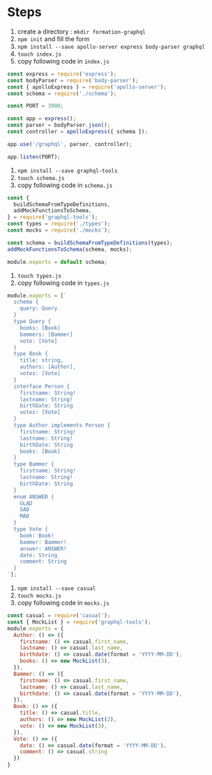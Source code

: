 

# Steps

1. create a directory : `mkdir formation-graphql`
1. `npm init` and fill the form
1. `npm install --save apollo-server express body-parser graphql`
1. `touch index.js`
1. copy following code in `index.js`

  ```javascript
  const express = require('express');
  const bodyParser = require('body-parser');
  const { apolloExpress } = require('apollo-server');
  const schema = require('./schema');

  const PORT = 3000;

  const app = express();
  const parser = bodyParser.json();
  const controller = apolloExpress({ schema });

  app.use('/graphql', parser, controller);

  app.listen(PORT);
  ```

1. `npm install --save graphql-tools`
1. `touch schema.js`
1. copy following code in `schema.js`

  ```javascript
  const {
    buildSchemaFromTypeDefinitions,
    addMockFunctionsToSchema,
  } = require('graphql-tools');
  const types = require('./types');
  const mocks = require('./mocks');

  const schema = buildSchemaFromTypeDefinitions(types);
  addMockFunctionsToSchema(schema, mocks);

  module.exports = default schema;
  ```

1. `touch types.js`
1. copy following code in `types.js`

  ```javascript
  module.exports = [`
    schema {
      query: Query
    }
    type Query {
      books: [Book]
      bammers: [Bammer]
      vote: [Vote]
    }
    type Book {
      title: string,
      authors: [Author],
      votes: [Vote]
    }
    interface Person {
      firstname: String!
      lastname: String!
      birthDate: String
      votes: [Vote]
    }
    type Author implements Person {
      firstname: String!
      lastname: String!
      birthDate: String
      books: [Book]
    }
    type Bammer {
      firstname: String!
      lastname: String!
      birthDate: String
    }
    enum ANSWER {
      GLAD
      SAD
      MAD
    }
    type Vote {
      book: Book!
      bammer: Bammer!
      answer: ANSWER!
      date: String
      comment: String
    }
  `];
  ```

1. `npm install --save casual`
1. `touch mocks.js`
1. copy following code in `mocks.js`

  ```javascript
  const casual = require('casual');
  const { MockList } = require('graphql-tools');
  module.exports = {
    Author: () => ({
      firstname: () => casual.first_name,
      lastname: () => casual.last_name,
      birthdate: () => casual.date(format = 'YYYY-MM-DD'),
      books: () => new MockList(3),
    }),
    Bammer: () => ({
      firstname: () => casual.first_name,
      lastname: () => casual.last_name,
      birthdate: () => casual.date(format = 'YYYY-MM-DD'),
    }),
    Book: () => ({
      title: () => casual.title,
      authors: () => new MockList(2),
      vote: () => new MockList(3),
    }),
    Vote: () => ({
      date: () => casual.date(format = 'YYYY-MM-DD'),
      comment: () => casual.string
    })
  }
  ```
